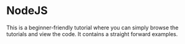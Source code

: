 # NodeJS
This is a beginner-friendly tutorial where you can simply browse the tutorials and view the code. It contains a straight forward examples.
